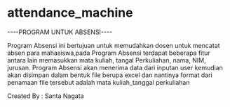 # attendance_machine
----PROGRAM UNTUK ABSENSI----

Program Absensi ini bertujuan untuk memudahkan dosen untuk mencatat absen para mahasiswa,pada Program Absensi terdapat beberapa fitur antara lain memasukkan mata kuliah, tangal Perkuliahan, nama, NIM, jurusan.
Program Absensi akan menerima data dari inputan user kemudian akan disimpan dalam bentuk file berupa excel dan nantinya format dari penamaan file tersebut adalah mata kuliah_tanggal perkuliahan

Created By : Santa Nagata
